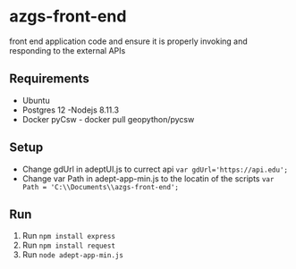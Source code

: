 # azgs-front-end
front end application code and ensure it is properly invoking and responding to the external APIs


## Requirements

* Ubuntu
* Postgres 12 -Nodejs 8.11.3
* Docker pyCsw - docker pull geopython/pycsw

## Setup 
* Change gdUrl in adeptUI.js to currect api 
  `var gdUrl='https://api.edu';`
* Change var Path in adept-app-min.js to the locatin of the scripts 
`var  Path = 'C:\\Documents\\azgs-front-end';`

## Run
1.  Run `npm install express`
2. Run `npm install request`
3. Run `node adept-app-min.js`

